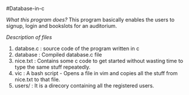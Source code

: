 #Database-in-c

*What this program does?*
This program basically enables the users to signup, login and bookslots for an auditorium.

*Description of files*
1. databse.c : source code of the program written in c
2. database  : Compiled database.c file
3. nice.txt  : Contains some c code to get started without wasting time to type                the same stuff repeatedly.
4. vic       : A bash script - Opens a file in vim and copies all the stuff from               nice.txt to that file.
5. users/    : It is a direcory containing all the registered users.
